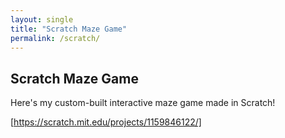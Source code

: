 ```yaml
---
layout: single
title: "Scratch Maze Game"
permalink: /scratch/
---
```


## Scratch Maze Game

Here's my custom-built interactive maze game made in Scratch!

[https://scratch.mit.edu/projects/1159846122/]
